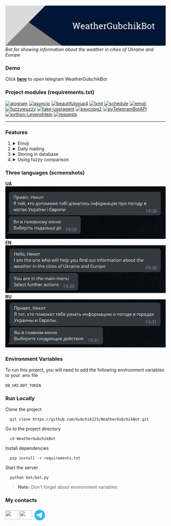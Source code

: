 <a href="https://t.me/WeatherGubchikBot" target="_blank"><img title="WeatherGubchikBot" alt="Header image" src="./images/WeatherGubchikBot_header.png"></a>
_Bot for showing information about the weather in cities of Ukraine and Europe_

### Demo

Click **<a href="https://t.me/WeatherGubchikBot" target="_blank">here</a>** to open telegram WeatherGubchikBot

### Project modules (requirements.txt)

<a href='https://pypi.org/project/aiogram'><img alt='aiogram' src='https://img.shields.io/pypi/v/aiogram?label=aiogram&color=blue'></a> <a href='https://pypi.org/project/asyncio'><img alt='asyncio' src='https://img.shields.io/pypi/v/asyncio?label=asyncio&color=blue'></a> <a href='https://pypi.org/project/beautifulsoup4'><img alt='beautifulsoup4' src='https://img.shields.io/pypi/v/beautifulsoup4?label=beautifulsoup4&color=blue'></a> <a href='https://pypi.org/project/lxml'><img alt='lxml' src='https://img.shields.io/pypi/v/lxml?label=lxml&color=blue'></a> <a href='https://pypi.org/project/schedule'><img alt='schedule' src='https://img.shields.io/pypi/v/schedule?label=schedule&color=blue'></a> <a href='https://pypi.org/project/emoji'><img alt='emoji' src='https://img.shields.io/pypi/v/emoji?label=emoji&color=blue'></a> <a href='https://pypi.org/project/fuzzywuzzy'><img alt='fuzzywuzzy' src='https://img.shields.io/pypi/v/fuzzywuzzy?label=fuzzywuzzy&color=blue'></a> <a href='https://pypi.org/project/fake-useragent'><img alt='fake-useragent' src='https://img.shields.io/pypi/v/fake-useragent?label=fake-useragent&color=blue'></a> <a href='https://pypi.org/project/psycopg2'><img alt='psycopg2' src='https://img.shields.io/pypi/v/psycopg2?label=psycopg2&color=blue'></a> <a href='https://pypi.org/project/pyTelegramBotAPI'><img alt='pyTelegramBotAPI' src='https://img.shields.io/pypi/v/pyTelegramBotAPI?label=pyTelegramBotAPI&color=blue'></a> <a href='https://pypi.org/project/python-Levenshtein'><img alt='python-Levenshtein' src='https://img.shields.io/pypi/v/python-Levenshtein?label=python-Levenshtein&color=blue'></a> <a href='https://pypi.org/project/requests'><img alt='requests' src='https://img.shields.io/pypi/v/requests?label=requests&color=blue'></a> 

---

### Features

1. <details><summary>Emoji</summary>I use RegExp for getting emoji by weather description</details>
2. <details><summary>Daily mailing</summary>You can sign up for the mailing to receive daily weather information in the city of your choice (you can turn it off at any time)</details>
3. <details><summary>Storing in database</summary>If you sign up for the newsletter, information will store in PostgreSQL database</details>
4. <details><summary>Using fuzzy comparison</summary>You can type the title of the city and bot try to find it with using python fuzzywuzyy module for fuzzy comparison</details>

### Three languages (screenshots)

**UA** <br>
<img title="WeatherGubchikBot" alt="Header image" src="./images/uk.jpg"> <br>
**EN** <br>
<img title="WeatherGubchikBot" alt="Header image" src="./images/en.jpg"> <br>
**RU** <br>
<img title="WeatherGubchikBot" alt="Header image" src="./images/ru.jpg"> <br>

### Environment Variables

To run this project, you will need to add the following environment variables to your .env file

`DB_URI`
`BOT_TOKEN`

### Run Locally

Clone the project

```
  git clone https://github.com/Gubchik123/WeatherGubchikBot.git
```

Go to the project directory

```
  cd WeatherGubchikBot
```

Install dependencies

```
  pip install -r requirements.txt
```

Start the server

```
  python bot/bot.py
```

> **Note:** Don't forget about environment variables

### My contacts

<p align="left">
<a href="https://stackoverflow.com/users/20199410" target="_blank"><img align="center" src="https://raw.githubusercontent.com/rahuldkjain/github-profile-readme-generator/master/src/images/icons/Social/stack-overflow.svg" height="30" width="40" /></a>
<a href="https://instagram.com/nikitos.1746" target="_blank"><img align="center" src="https://raw.githubusercontent.com/rahuldkjain/github-profile-readme-generator/master/src/images/icons/Social/instagram.svg" height="30" width="40" /></a>
<a href="https://t.me/Gubchik123" target="_blank"><img align="center" src="./images/icons8-telegram-app-48.png" width="40" /></a>
</p>

